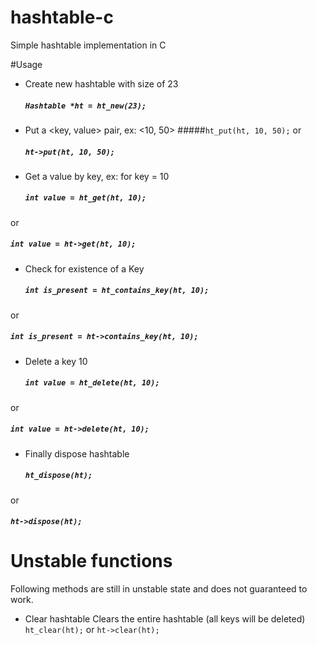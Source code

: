 # hashtable-c
Simple hashtable implementation in C

#Usage
* Create new hashtable with size of 23
  ##### `Hashtable *ht = ht_new(23);`

* Put a <key, value> pair, ex: <10, 50>
  #####`ht_put(ht, 10, 50);` 
or 
  ##### `ht->put(ht, 10, 50);`

* Get a value by key, ex: for key = 10
  ##### `int value = ht_get(ht, 10);` 
or 
  ##### `int value = ht->get(ht, 10);`

* Check for existence of a Key
  ##### `int is_present = ht_contains_key(ht, 10);`
or
  ##### `int is_present = ht->contains_key(ht, 10);`

* Delete a key 10
  ##### `int value = ht_delete(ht, 10);` 
or 
  ##### `int value = ht->delete(ht, 10);`

* Finally dispose hashtable
  ##### `ht_dispose(ht);` 
or 
  ##### `ht->dispose(ht);`
  
 # Unstable functions
  Following methods are still in unstable state and does not guaranteed to work.
  
  * Clear hashtable
  	Clears the entire hashtable (all keys will be deleted)
  	`ht_clear(ht);`
  	or
  	`ht->clear(ht);`
